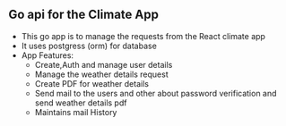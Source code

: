 <h2>Go api for the Climate App</h2>
<ul>
    <li>
        This go app is to manage the requests from the React climate app
    </li>
    <li>It uses postgress (orm) for database</li>
    <li>
        App Features:
        <ul>
            <li>
                Create,Auth and manage user details
            </li>
            <li>
                Manage the weather details request
            </li>
            <li>
                Create PDF for weather details
            </li>
            <li>
                Send mail to the users and other about password verification and send weather details pdf
            </li>
            <li>
               Maintains mail History
            </li>
        </ul>
    </li>
</ul>
